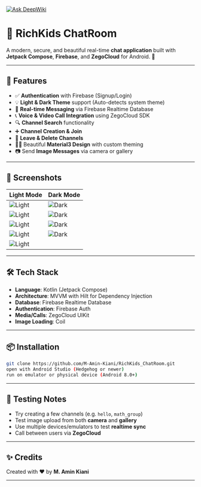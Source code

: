 [![Ask DeepWiki](https://deepwiki.com/badge.svg)](https://deepwiki.com/M-Amin-Kiani/RichKids_ChatRoom)

# 💬 RichKids ChatRoom

A modern, secure, and beautiful real-time **chat application** built with **Jetpack Compose**, **Firebase**, and **ZegoCloud** for Android. 🎉

---

## 🚀 Features

- ✅ **Authentication** with Firebase (Signup/Login)
- 💡 **Light & Dark Theme** support (Auto-detects system theme)
- 💬 **Real-time Messaging** via Firebase Realtime Database
- 📞 **Voice & Video Call Integration** using ZegoCloud SDK
- 🔍 **Channel Search** functionality
- ➕ **Channel Creation & Join**
- 👋 **Leave & Delete Channels**
- 🧑‍🎨 Beautiful **Material3 Design** with custom theming
- 📷 Send **Image Messages** via camera or gallery

---

## 📸 Screenshots

| Light Mode | Dark Mode |
|------------|-----------|
| ![Light](assets/light_home.png) | ![Dark](assets/dark_home.png) |
| ![Light](![photo_1_2025-05-18_01-10-36](https://github.com/user-attachments/assets/2cec18cd-75be-4705-aec2-f053bdbe2f5f)) | ![Dark](![photo_2_2025-05-18_01-10-36](https://github.com/user-attachments/assets/651f4aa5-6160-42a4-b92a-70df9a2256d7)) |
| ![Light](![photo_3_2025-05-18_01-10-36](https://github.com/user-attachments/assets/4b135b6c-14d4-40ed-860b-ca159c5ff9b0)) | ![Dark](![photo_4_2025-05-18_01-10-36](https://github.com/user-attachments/assets/b931dd0d-0636-4a65-ae7c-a2cefab8497c)) |
| ![Light](![photo_5_2025-05-18_01-10-36](https://github.com/user-attachments/assets/fd6e937b-4bac-4dfb-93e0-224e73650478)) | ![Dark](![photo_6_2025-05-18_01-10-36](https://github.com/user-attachments/assets/a90585bd-83d8-4af2-9270-dc1f11f811f6)) |
| ![Light](![image](https://github.com/user-attachments/assets/479dfd18-e82f-45db-9eed-de4a84326f74)) |

---

## 🛠️ Tech Stack

- **Language**: Kotlin (Jetpack Compose)
- **Architecture**: MVVM with Hilt for Dependency Injection
- **Database**: Firebase Realtime Database
- **Authentication**: Firebase Auth
- **Media/Calls**: ZegoCloud UIKit
- **Image Loading**: Coil

---

## 📦 Installation

```bash
git clone https://github.com/M-Amin-Kiani/RichKids_ChatRoom.git
open with Android Studio (Hedgehog or newer)
run on emulator or physical device (Android 8.0+)
```

---

## 🧪 Testing Notes

- Try creating a few channels (e.g. `hello`, `math_group`)
- Test image upload from both **camera** and **gallery**
- Use multiple devices/emulators to test **realtime sync**
- Call between users via **ZegoCloud**

---

## ✨ Credits

Created with ❤️ by **M. Amin Kiani**

---

